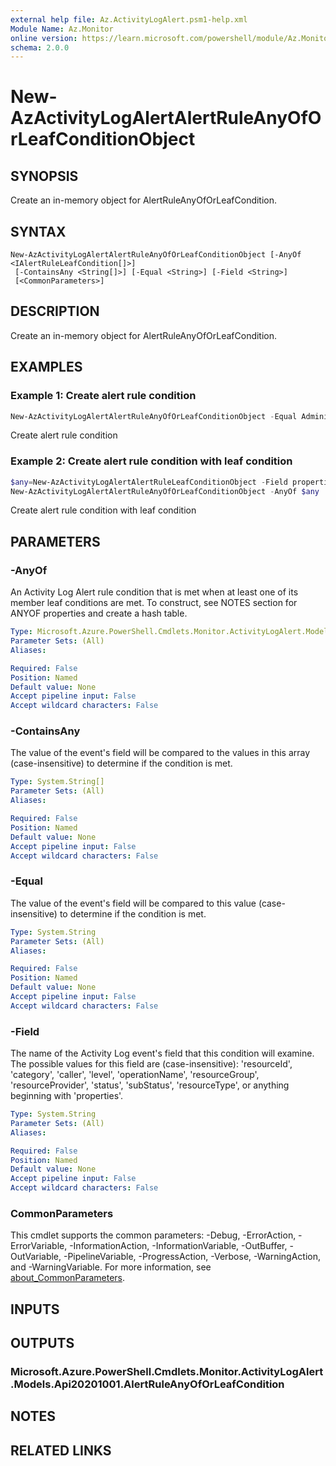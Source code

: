 ```yaml
---
external help file: Az.ActivityLogAlert.psm1-help.xml
Module Name: Az.Monitor
online version: https://learn.microsoft.com/powershell/module/Az.Monitor/new-AzActivityLogAlertAlertRuleAnyOfOrLeafConditionObject
schema: 2.0.0
---
```


# New-AzActivityLogAlertAlertRuleAnyOfOrLeafConditionObject

## SYNOPSIS
Create an in-memory object for AlertRuleAnyOfOrLeafCondition.

## SYNTAX

```
New-AzActivityLogAlertAlertRuleAnyOfOrLeafConditionObject [-AnyOf <IAlertRuleLeafCondition[]>]
 [-ContainsAny <String[]>] [-Equal <String>] [-Field <String>]
 [<CommonParameters>]
```

## DESCRIPTION
Create an in-memory object for AlertRuleAnyOfOrLeafCondition.

## EXAMPLES

### Example 1: Create alert rule condition
```powershell
New-AzActivityLogAlertAlertRuleAnyOfOrLeafConditionObject -Equal Administrative -Field category
```

Create alert rule condition

### Example 2: Create alert rule condition with leaf condition
```powershell
$any=New-AzActivityLogAlertAlertRuleLeafConditionObject -Field properties.incidentType -Equal Maintenance
New-AzActivityLogAlertAlertRuleAnyOfOrLeafConditionObject -AnyOf $any
```

Create alert rule condition with leaf condition

## PARAMETERS

### -AnyOf
An Activity Log Alert rule condition that is met when at least one of its member leaf conditions are met.
To construct, see NOTES section for ANYOF properties and create a hash table.

```yaml
Type: Microsoft.Azure.PowerShell.Cmdlets.Monitor.ActivityLogAlert.Models.Api20201001.IAlertRuleLeafCondition[]
Parameter Sets: (All)
Aliases:

Required: False
Position: Named
Default value: None
Accept pipeline input: False
Accept wildcard characters: False
```

### -ContainsAny
The value of the event's field will be compared to the values in this array (case-insensitive) to determine if the condition is met.

```yaml
Type: System.String[]
Parameter Sets: (All)
Aliases:

Required: False
Position: Named
Default value: None
Accept pipeline input: False
Accept wildcard characters: False
```

### -Equal
The value of the event's field will be compared to this value (case-insensitive) to determine if the condition is met.

```yaml
Type: System.String
Parameter Sets: (All)
Aliases:

Required: False
Position: Named
Default value: None
Accept pipeline input: False
Accept wildcard characters: False
```

### -Field
The name of the Activity Log event's field that this condition will examine.
        The possible values for this field are (case-insensitive): 'resourceId', 'category', 'caller', 'level', 'operationName', 'resourceGroup', 'resourceProvider', 'status', 'subStatus', 'resourceType', or anything beginning with 'properties'.

```yaml
Type: System.String
Parameter Sets: (All)
Aliases:

Required: False
Position: Named
Default value: None
Accept pipeline input: False
Accept wildcard characters: False
```

### CommonParameters
This cmdlet supports the common parameters: -Debug, -ErrorAction, -ErrorVariable, -InformationAction, -InformationVariable, -OutBuffer, -OutVariable, -PipelineVariable, -ProgressAction, -Verbose, -WarningAction, and -WarningVariable. For more information, see [about_CommonParameters](http://go.microsoft.com/fwlink/?LinkID=113216).

## INPUTS

## OUTPUTS

### Microsoft.Azure.PowerShell.Cmdlets.Monitor.ActivityLogAlert.Models.Api20201001.AlertRuleAnyOfOrLeafCondition

## NOTES

## RELATED LINKS
